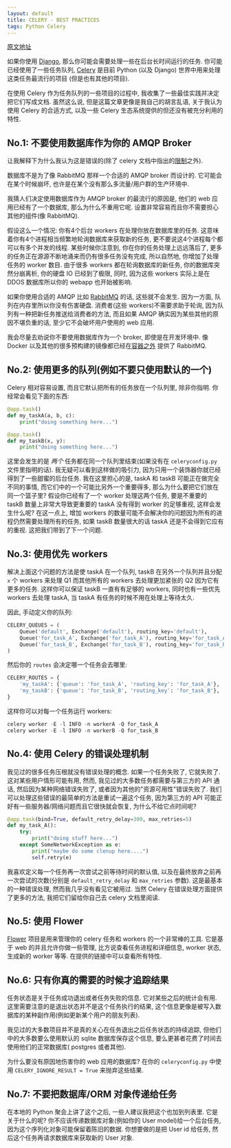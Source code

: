 ```yaml
---
layout: default
title: CELERY - BEST PRACTICES
tags: Python Celery
---
```


[原文地址](https://denibertovic.com/posts/celery-best-practices/)



如果你使用 [Django](https://www.djangoproject.com/), 那么你可能会需要处理一些在后台长时间运行的任务. 你可能已经使用了一些任务队列, [Celery](http://www.celeryproject.org/) 是目前 Python (以及 Django) 世界中用来处理这类任务最流行的项目 (但是也有其他的项目).



在使用 Celery 作为任务队列的一些项目的过程中, 我收集了一些最佳实践并决定把它们写成文档. 虽然这么说, 但是这篇文章更像是我自己的胡言乱语, 关于我认为使用 Celery 的合适方式, 以及一些 Celery 生态系统提供的但还没有被充分利用的特性.



## No.1: 不要使用数据库作为你的 AMQP Broker



让我解释下为什么我认为这是错误的(除了 celery 文档中指出的[限制](http://docs.celeryproject.org/en/latest/getting-started/brokers/django.html#limitations)之外).



数据库不是为了像 RabbitMQ 那样一个合适的 AMQP broker 而设计的. 它可能会在某个时候崩坏, 也许是在某个没有那么多流量/用户群的生产环境中.



我猜人们决定使用数据库作为 AMQP broker 的最流行的原因是, 他们的 web 应用已经有了一个数据库, 那么为什么不重用它呢. 设置非常容易而且你不需要担心其他的组件(像 RabbitMQ).



假设这么一个情况: 你有4个后台 workers 在处理你放在数据库里的任务. 这意味着你有4个进程相当频繁地轮询数据库来获取新的任务, 更不要说这4个进程每个都可以有多个并发的线程. 某些时候你注意到, 你在你的任务处理上远远落后了, 更多的任务正在源源不断地涌来而仍有很多任务没有完成, 所以自然地, 你增加了处理任务的 worker 数目. 由于很多 workers 都在轮询数据库的新任务, 你的数据库突然分崩离析, 你的硬盘 IO 已经到了极限, 同时, 因为这些 workers 实际上是在 DDOS 数据库所以你的 webapp 也开始被影响.



如果你使用合适的 AMQP 比如 [RabbitMQ](http://www.rabbitmq.com/) 的话, 这些就不会发生. 因为一方面, 队列在内存里所以你没有伤害硬盘. 消费者(这些 workers)不需要求助于轮询, 因为队列有一种把新任务推送给消费者的方法, 而且如果 AMQP 确实因为某些其他的原因不堪负重的话, 至少它不会破坏用户使用的 web 应用.



我会尽量去劝说你不要使用数据库作为一个 broker, 即使是在开发环境中. 像 Docker 以及其他的很多预构建的镜像都已经在[容器之外](https://registry.hub.docker.com/search?q=rabbitmq) 提供了 RabbitMQ.



## No.2: 使用更多的队列(例如不要只使用默认的一个)



Celery 相对容易设置, 而且它默认把所有的任务放在一个队列里, 除非你指明. 你经常会看见下面的东西:
```python
@app.task()
def my_taskA(a, b, c):
    print("doing something here...")

@app.task()
def my_taskB(x, y):
    print("doing something here...")
```



这里会发生的是 _两个_ 任务都在同一个队列里结束(如果没有在 `celeryconfig.py` 文件里指明的话). 我无疑可以看到这样做的吸引力, 因为只用一个装饰器你就已经得到了一些甜蜜的后台任务. 我在这里担心的是, taskA 和 taskB 可能正在做完全不同的事情, 而它们中的一个可能比另外一个重要得多, 那么为什么要把它们放在同一个篮子里? 假设你已经有了一个 worker 处理这两个任务, 要是不重要的 taskB 数量上非常大导致更重要的 taskA 没有得到 worker 的足够重视, 这样会发生什么呢? 在这一点上, 增加 workers 的数量可能不会解决你的问题因为所有的进程仍然需要处理所有的任务, 如果 taskB 数量很大的话 taskA 还是不会得到它应有的重视. 这把我们带到了下一个问题.



## No.3: 使用优先 workers



解决上面这个问题的方法是使 taskA 在一个队列, taskB 在另外一个队列并且分配 `x` 个 workers 来处理 Q1 而其他所有的 workers 去处理更加紧张的 Q2 因为它有更多的任务. 这样你可以保证 taskB 一直有有足够的 workers, 同时也有一些优先 workers 去处理 taskA, 当 taskA 有任务的时候不用在处理上等待太久.



因此, 手动定义你的队列:
```python
CELERY_QUEUES = (
    Queue('default', Exchange('default'), routing_key='default'),
    Queue('for_task_A', Exchange('for_task_A'), routing_key='for_task_A'),
    Queue('for_task_B', Exchange('for_task_B'), routing_key='for_task_B'),
)
```



然后你的 `routes` 会决定哪一个任务会去哪里:
```python
CELERY_ROUTES = {
    'my_taskA': {'queue': 'for_task_A', 'routing_key': 'for_task_A'},
    'my_taskB': {'queue': 'for_task_B', 'routing_key': 'for_task_B'},
}
```



这样你可以对每一个任务运行 workers:
```python
celery worker -E -l INFO -n workerA -Q for_task_A
celery worker -E -l INFO -n workerB -Q for_task_B
```



## No.4: 使用 Celery 的错误处理机制



我见过的很多任务压根就没有错误处理的概念. 如果一个任务失败了, 它就失败了. 这对某些用户情形可能有用, 然而, 我见过的大多数任务都需要与第三方的 API 通话, 然后因为某种网络错误失败了, 或者因为其他的"资源可用性"错误失败了. 我们可以处理这些错误的最简单的方法是重试一遍这个任务, 因为第三方的 API 可能正好有一些服务器/网络问题而且它很快就会恢复, 为什么不给它点时间呢?
```python
@app.task(bind=True, default_retry_delay=300, max_retries=5)
def my_task_A():
    try:
        print("doing stuff here...")
    except SomeNetworkException as e:
        print("maybe do some clenup here....")
        self.retry(e)
```



我喜欢定义每一个任务再一次尝试之前等待时间的默认值, 以及在最终放弃之前再一次尝试的次数(分别是 `default_retry_delay` 和 `max_retries` 参数). 这是最基本的一种错误处理, 然而我几乎没有看见它被用过. 当然 Celery 在错误处理方面提供了更多的方法, 我把它们留给你自己去 celery 文档里阅读.



## No.5: 使用 Flower



[Flower](http://celery.readthedocs.org/en/latest/userguide/monitoring.html#flower-real-time-celery-web-monitor) 项目是用来管理你的 celery 任务和 workers 的一个非常棒的工具. 它是基于 web 的并且允许你做一些管理, 比方说查看任务进程和详细信息, worker 状态, 生成新的 worker 等等. 在提供的链接中可以查看所有特性.



## No.6: 只有你真的需要的时候才追踪结果



任务状态是关于任务成功退出或者任务失败的信息. 它对某些之后的统计会有用. 这里需要注意的是退出状态并不是这个任务执行的结果, 这个信息更像是被写入数据库的某种副作用(例如更新某个用户的朋友列表).



我见过的大多数项目并不是真的关心在任务退出之后任务状态的持续追踪, 但他们中的大多数要么使用默认的 sqlite 数据库保存这个信息, 要么更甚者花费了时间去使用他们的正常数据库( postgres 或者其他).



为什么要没有原因地伤害你的 web 应用的数据库? 在你的 `celeryconfig.py` 中使用 `CELERY_IGNORE_RESULT = True` 来抛弃这些结果.



## No.7: 不要把数据库/ORM 对象传递给任务



在本地的 Python 聚会上讲了这个之后, 一些人建议我把这个也加到列表里. 它是关于什么的呢? 你不应该传递数据库对象(例如你的 User model)给一个后台任务, 因为这个序列化对象可能保留着陈旧的数据. 你想要做的是把 User id 给任务, 然后这个任务再请求数据库来获取新的 User 对象.

